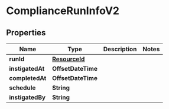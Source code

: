 

# ComplianceRunInfoV2


## Properties

| Name | Type | Description | Notes |
|------------ | ------------- | ------------- | -------------|
|**runId** | [**ResourceId**](ResourceId.md) |  |  |
|**instigatedAt** | **OffsetDateTime** |  |  |
|**completedAt** | **OffsetDateTime** |  |  |
|**schedule** | **String** |  |  |
|**instigatedBy** | **String** |  |  |



